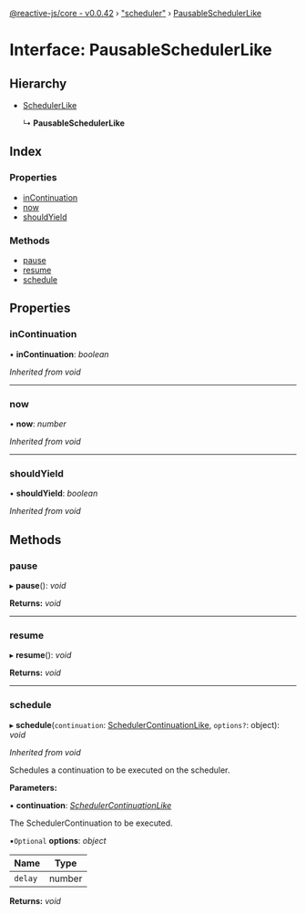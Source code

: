 [@reactive-js/core - v0.0.42](../README.md) › ["scheduler"](../modules/_scheduler_.md) › [PausableSchedulerLike](_scheduler_.pausableschedulerlike.md)

# Interface: PausableSchedulerLike

## Hierarchy

* [SchedulerLike](_scheduler_.schedulerlike.md)

  ↳ **PausableSchedulerLike**

## Index

### Properties

* [inContinuation](_scheduler_.pausableschedulerlike.md#incontinuation)
* [now](_scheduler_.pausableschedulerlike.md#now)
* [shouldYield](_scheduler_.pausableschedulerlike.md#shouldyield)

### Methods

* [pause](_scheduler_.pausableschedulerlike.md#pause)
* [resume](_scheduler_.pausableschedulerlike.md#resume)
* [schedule](_scheduler_.pausableschedulerlike.md#schedule)

## Properties

###  inContinuation

• **inContinuation**: *boolean*

*Inherited from void*

___

###  now

• **now**: *number*

*Inherited from void*

___

###  shouldYield

• **shouldYield**: *boolean*

*Inherited from void*

## Methods

###  pause

▸ **pause**(): *void*

**Returns:** *void*

___

###  resume

▸ **resume**(): *void*

**Returns:** *void*

___

###  schedule

▸ **schedule**(`continuation`: [SchedulerContinuationLike](_scheduler_.schedulercontinuationlike.md), `options?`: object): *void*

*Inherited from void*

Schedules a continuation to be executed on the scheduler.

**Parameters:**

▪ **continuation**: *[SchedulerContinuationLike](_scheduler_.schedulercontinuationlike.md)*

The SchedulerContinuation to be executed.

▪`Optional`  **options**: *object*

Name | Type |
------ | ------ |
`delay` | number |

**Returns:** *void*
